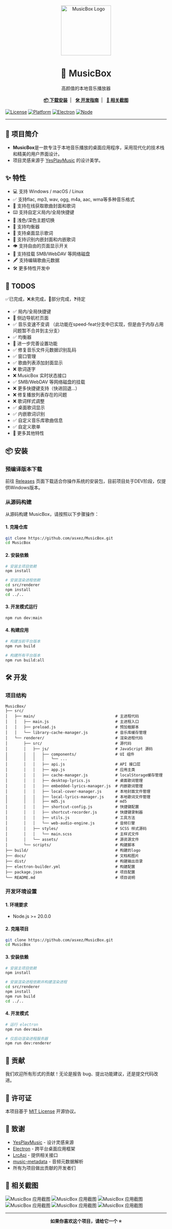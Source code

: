 <br />
<p align="center">
  <img src="docs/images/logo.svg" alt="MusicBox Logo" width="156" height="156">
  <h1 align="center" style="font-weight: 600">🎵 MusicBox</h1>
  <p align="center">
    高颜值的本地音乐播放器
    <br />
    <br />
    <!-- <a href="#-特性"><strong>✨ 查看特性</strong></a>&nbsp;&nbsp;|&nbsp;&nbsp; -->
    <a href="#-安装"><strong>📦 下载安装</strong></a>&nbsp;&nbsp;|&nbsp;&nbsp;
    <a href="#-开发"><strong>🛠️ 开发指南</strong></a>&nbsp;&nbsp;|&nbsp;&nbsp;
    <a href="#-相关截图"><strong>📌 相关截图</strong></a>
    <br />
  </p>
</p>

[![License](https://img.shields.io/badge/License-MIT-blue.svg)](LICENSE)
[![Platform](https://img.shields.io/badge/Platform-Windows%20%7C%20macOS%20%7C%20Linux-lightgrey.svg)](#-安装)
[![Electron](https://img.shields.io/badge/Electron-31.0.0-47848f.svg)](https://electronjs.org/)
[![Node](https://img.shields.io/badge/Node-%3E%3D20.0.0-green.svg)](https://nodejs.org/)

---

## 📖 项目简介

- **MusicBox**是一款专注于本地音乐播放的桌面应用程序，采用现代化的技术栈和精美的用户界面设计。
- 项目灵感来源于 [YesPlayMusic](https://github.com/qier222/YesPlayMusic) 的设计美学。

## ✨ 特性
- 💻️ 支持 Windows / macOS / Linux
- ✅ 支持flac, mp3, wav, ogg, m4a, aac, wma等多种音乐格式
- 📔 支持在线获取歌曲封面和歌词
- ⌨️ 支持自定义局内/全局快捷键
- 🎈 浅色/深色主题切换
- 🎼 支持均衡器
- 📃 支持桌面显示歌词
- 📔 支持识别内嵌封面和内嵌歌词
- 👁️ 支持自由的页面显示开关
- 💾 支持挂载 SMB/WebDAV 等网络磁盘
- 🖋️ 支持编辑歌曲元数据
- 🛠️ 更多特性开发中

## 📔 TODOS
✅已完成，❌未完成，🔄部分完成，❓待定

- ✅ 局内/全局快捷键
- 🔄 侧边导航栏页面
- ✅ 音乐变速不变调  （此功能在speed-feat分支中已实现，但是由于内存占用问题暂不合并到主分支）
- ✅ 均衡器
- 🔄 进一步完善设置功能
- ✅ 修复音乐文件元数据识别乱码
- ✅ 窗口管理
- ✅ 歌曲列表添加封面显示
- ❌ 歌词逐字
- ❌ MusicBox 实时状态接口
- ✅ SMB/WebDAV 等网络磁盘的挂载
- ❌ 更多快捷键支持（快进回退...）
- ❌ 修复播放列表存在的问题
- ❌ 歌词样式调整
- ✅ 桌面歌词显示
- ✅ 内嵌歌词识别
- ✅ 自定义音乐库歌曲信息
- ✅ 自定义歌单
- 🔄 更多其他特性


## 📦 安装

### 预编译版本下载

前往 [Releases](https://github.com/asxez/MusicBox/releases) 页面下载适合你操作系统的安装包，目前项目处于DEV阶段，仅提供Windows版本。

### 从源码构建

从源码构建 MusicBox，请按照以下步骤操作：

#### 1. 克隆仓库

```bash
git clone https://github.com/asxez/MusicBox.git
cd MusicBox
```

#### 2. 安装依赖

```bash
# 安装主项目依赖
npm install

# 安装渲染进程依赖
cd src/renderer
npm install
cd ../..
```

#### 3. 开发模式运行

```bash
npm run dev:main
```

#### 4. 构建应用

```bash
# 构建当前平台版本
npm run build

# 构建所有平台版本
npm run build:all
```

## 🛠️ 开发

### 项目结构

```
MusicBox/
├── src/
│   ├── main/                                   # 主进程代码
│   │   ├── main.js                             # 主进程入口
│   │   ├── preload.js                          # 预加载脚本
│   │   └── library-cache-manager.js            # 音乐库缓存管理
│   └── renderer/                               # 渲染进程代码
│       ├── src/                                # 源代码
│       │   ├── js/                             # JavaScript 源码
│       │   │   ├── components/                 # UI 组件
│       │   │   │   └── ...                     
│       │   │   ├── api.js                      # API 接口层
│       │   │   ├── app.js                      # 应用主类
│       │   │   ├── cache-manager.js            # localStorage缓存管理
│       │   │   ├── desktop-lyrics.js           # 桌面歌词管理
│       │   │   ├── embedded-lyrics-manager.js  # 内嵌歌词管理
│       │   │   ├── local-cover-manager.js      # 本地封面文件管理
│       │   │   ├── local-lyrics-manager.js     # 本地歌词文件管理
│       │   │   ├── md5.js                      # md5
│       │   │   ├── shortcut-config.js          # 快捷键配置
│       │   │   ├── shortcut-recorder.js        # 快捷键录制器
│       │   │   ├── utils.js                    # 工具方法
│       │   │   └── web-audio-engine.js         # 音频引擎
│       │   ├── styles/                         # SCSS 样式源码
│       │   │   └── main.scss                   # 主样式文件
│       │   └── assets/                         # 源资源文件
│       └── scripts/                            # 构建脚本
├── build/                                      # 构建的logo
├── docs/                                       # 文档和图片
├── dist/                                       # 构建输出目录
├── electron-builder.yml                        # 构建配置
├── package.json                                # 项目配置
└── README.md                                   # 项目说明
```

### 开发环境设置

#### 1. 环境要求

- Node.js >= 20.0.0

#### 2. 克隆项目

```bash
git clone https://github.com/asxez/MusicBox.git
cd MusicBox
```

#### 3. 安装依赖

```bash
# 安装主项目依赖
npm install

# 安装渲染进程依赖并构建渲染进程
cd src/renderer
npm install
npm run build
cd ../..
```

#### 4. 开发模式
```bash
# 运行 electron
npm run dev:main

# 仅启动渲染进程服务器
npm run dev:renderer
```

## 🤝 贡献

我们欢迎所有形式的贡献！无论是报告 bug、提出功能建议，还是提交代码改进。

## 📄 许可证

本项目基于 [MIT License](LICENSE) 开源协议。

## 🙏 致谢

- [YesPlayMusic](https://github.com/qier222/YesPlayMusic) - 设计灵感来源
- [Electron](https://electronjs.org/) - 跨平台桌面应用框架
- [LrcApi](https://github.com/HisAtri/LrcApi) - 提供相关接口
- [music-metadata](https://github.com/borewit/music-metadata) - 音频元数据解析
- 所有为项目做出贡献的开发者们

## 📌 相关截图

![MusicBox 应用截图](docs/images/5.png)
![MusicBox 应用截图](docs/images/6.png)
![MusicBox 应用截图](docs/images/1.png)
![MusicBox 应用截图](docs/images/2.png)
![MusicBox 应用截图](docs/images/3.png)
![MusicBox 应用截图](docs/images/4.png)

---

<p align="center">
  <strong>如果你喜欢这个项目，请给它一个 ⭐️</strong>
</p>
